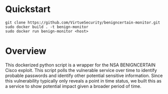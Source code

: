 # Quickstart
```
git clone https://github.com/VirtueSecurity/benigncertain-monitor.git
sudo docker build . -t benign-monitor
sudo docker run benign-monitor <host>
```
# Overview
This dockerized python script is a wrapper for the NSA BENIGNCERTAIN Cisco exploit. This script polls the vulnerable service over time to identify probable passwords and identify other potential sensitive information. Since this vulnerability typically only reveals a point in time status, we built this as a service to show potential impact given a broader period of time.

